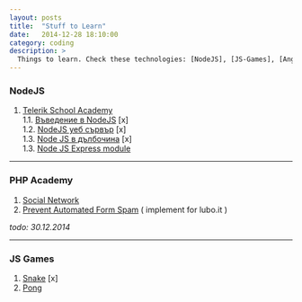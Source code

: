 ```yaml
---
layout: posts
title:  "Stuff to Learn"
date:   2014-12-28 18:10:00
category: coding
description: >
  Things to learn. Check these technologies: [NodeJS], [JS-Games], [AngularJS], [PHP Academy]
---
```


### NodeJS

1. [Telerik School Academy](https://www.youtube.com/playlist?list=PLF4lVL1sPDSmiF3qBNkxOcAQOsGFMJhSd)  
1.1. [Въведение в NodeJS](https://www.youtube.com/watch?v=kqhTrYr0lOw) [x]  
1.2. [NodeJS уеб сървър](https://www.youtube.com/watch?v=OQM7HptXBXA) [x]  
1.3. [Node JS в дълбочина](https://www.youtube.com/watch?v=qlNz_mrPni0&index=3&list=PLF4lVL1sPDSmiF3qBNkxOcAQOsGFMJhSd) [x]  
1.3. [Node JS Express module](https://www.youtube.com/watch?v=tv3DsYIxU8c)

---

### PHP Academy

1. [Social Network](https://www.youtube.com/playlist?list=PLfdtiltiRHWEGcgVaEZQGoCNN4ye-5Hrc)
2. [Prevent Automated Form Spam](https://www.youtube.com/watch?v=rYBomZIzrS4) ( implement for lubo.it )  

*todo: 30.12.2014*  

---

### JS Games

1. [Snake](https://www.youtube.com/watch?v=uU5YPIvJ24Y) [x]  
2. [Pong](https://www.youtube.com/watch?v=KApAJhkkqkA)  
